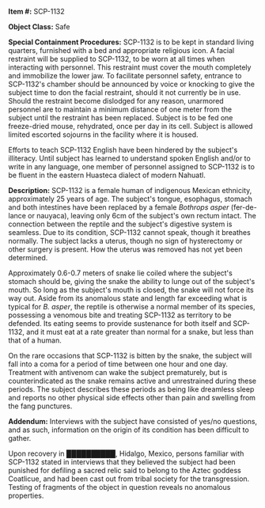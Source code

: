 **Item #:** SCP-1132

**Object Class:** Safe

**Special Containment Procedures:** SCP-1132 is to be kept in standard living quarters, furnished with a bed and appropriate religious icon. A facial restraint will be supplied to SCP-1132, to be worn at all times when interacting with personnel. This restraint must cover the mouth completely and immobilize the lower jaw. To facilitate personnel safety, entrance to SCP-1132's chamber should be announced by voice or knocking to give the subject time to don the facial restraint, should it not currently be in use. Should the restraint become dislodged for any reason, unarmored personnel are to maintain a minimum distance of one meter from the subject until the restraint has been replaced. Subject is to be fed one freeze-dried mouse, rehydrated, once per day in its cell. Subject is allowed limited escorted sojourns in the facility where it is housed.

Efforts to teach SCP-1132 English have been hindered by the subject's illiteracy. Until subject has learned to understand spoken English and/or to write in any language, one member of personnel assigned to SCP-1132 is to be fluent in the eastern Huasteca dialect of modern Nahuatl.

**Description:** SCP-1132 is a female human of indigenous Mexican ethnicity, approximately 25 years of age. The subject's tongue, esophagus, stomach and both intestines have been replaced by a female _Bothrops asper_ (fer-de-lance or nauyaca), leaving only 6cm of the subject's own rectum intact. The connection between the reptile and the subject's digestive system is seamless. Due to its condition, SCP-1132 cannot speak, though it breathes normally. The subject lacks a uterus, though no sign of hysterectomy or other surgery is present. How the uterus was removed has not yet been determined.

Approximately 0.6-0.7 meters of snake lie coiled where the subject's stomach should be, giving the snake the ability to lunge out of the subject's mouth. So long as the subject's mouth is closed, the snake will not force its way out. Aside from its anomalous state and length far exceeding what is typical for _B. asper_, the reptile is otherwise a normal member of its species, possessing a venomous bite and treating SCP-1132 as territory to be defended. Its eating seems to provide sustenance for both itself and SCP-1132, and it must eat at a rate greater than normal for a snake, but less than that of a human.

On the rare occasions that SCP-1132 is bitten by the snake, the subject will fall into a coma for a period of time between one hour and one day. Treatment with antivenom can wake the subject prematurely, but is counterindicated as the snake remains active and unrestrained during these periods. The subject describes these periods as being like dreamless sleep and reports no other physical side effects other than pain and swelling from the fang punctures.

**Addendum:** Interviews with the subject have consisted of yes/no questions, and as such, information on the origin of its condition has been difficult to gather.

Upon recovery in ██████████, Hidalgo, Mexico, persons familiar with SCP-1132 stated in interviews that they believed the subject had been punished for defiling a sacred relic said to belong to the Aztec goddess Coatlicue, and had been cast out from tribal society for the transgression. Testing of fragments of the object in question reveals no anomalous properties.